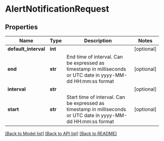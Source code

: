 # AlertNotificationRequest

## Properties

| Name                 | Type    | Description                                                                                                     | Notes      |
| -------------------- | ------- | --------------------------------------------------------------------------------------------------------------- | ---------- |
| **default_interval** | **int** |                                                                                                                 | [optional] |
| **end**              | **str** | End time of interval. Can be expressed as timestamp in milliseconds or UTC date in yyyy-MM-dd HH:mm:ss format   | [optional] |
| **interval**         | **str** |                                                                                                                 | [optional] |
| **start**            | **str** | Start time of interval. Can be expressed as timestamp in milliseconds or UTC date in yyyy-MM-dd HH:mm:ss format | [optional] |

[[Back to Model list]](../README.md#documentation-for-models) [[Back to API list]](../README.md#documentation-for-api-endpoints) [[Back to README]](../README.md)
